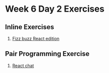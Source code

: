 # Week 6 Day 2 Exercises

## Inline Exercises

1. [Fizz buzz React edition](warmup.md)

## Pair Programming Exercise

1. [React chat](https://github.com/horizons-school-of-technology/reactive-table/blob/master/README.md)
